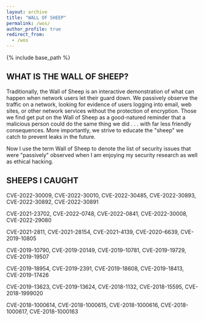 ```yaml
---
layout: archive
title: "WALL OF SHEEP"
permalink: /wos/
author_profile: true
redirect_from:
  - /wos
---
```


{% include base_path %}

## WHAT IS THE WALL OF SHEEP?
Traditionally, the Wall of Sheep is an interactive demonstration of what can happen when network users let their guard down. We passively observe the traffic on a network, looking for evidence of users logging into email, web sites, or other network services without the protection of encryption. Those we find get put on the Wall of Sheep as a good-natured reminder that a malicious person could do the same thing we did . . . with far less friendly consequences. More importantly, we strive to educate the "sheep" we catch to prevent leaks in the future. 

Now I use the term Wall of Sheep to denote the list of security issues that were "passively" observed when I am enjoying my security research as well as ethical hacking.


## SHEEPS I CAUGHT
CVE-2022-30009,  CVE-2022-30010, CVE-2022-30485, CVE-2022-30893, CVE-2022-30892, CVE-2022-30891

CVE-2021-23702, CVE-2022-0748, CVE-2022-0841, CVE-2022-30008, CVE-2022-29080

CVE-2021-2811, CVE-2021-28154, CVE-2021-4139, CVE-2020-6639, CVE-2019-10805

CVE-2019-10790, CVE-2019-20149, CVE-2019-10781, CVE-2019-19729, CVE-2019-19507

CVE-2019-18954, CVE-2019-2391, CVE-2019-18608, CVE-2019-18413, CVE-2019-17426

CVE-2019-13623, CVE-2019-13624, CVE-2018-1132, CVE-2018-15595, CVE-2018-1999020

CVE-2018-1000614, CVE-2018-1000615, CVE-2018-1000616, CVE-2018-1000617, CVE-2018-1000163
